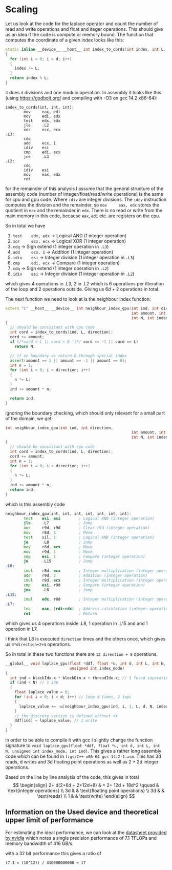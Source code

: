 # Scaling
Let us look at the code for the laplace operator and count the number of read and write operations and float and iteger operations. This should give us an idea if the code is compute or memory bound.
The function that computes the coordinate of a given index looks like this:

```c++
static inline __device__ __host__ int index_to_cords(int index, int L, int d)
{
  for (int i = 0; i < d; i++)
  {
    index /= L;
  }
  return index % L;
}
```
it does `d` divisions and one modulo operation. 
In assembly it looks like this (using https://godbolt.org/ and compiling with -O3 on gcc 14.2 x86-64):

```
index_to_cords(int, int, int):
        mov     eax, edi
        mov     edi, edx
        test    edx, edx
        jle     .L2
        xor     ecx, ecx
.L3:
        cdq
        add     ecx, 1
        idiv    esi
        cmp     edi, ecx
        jne     .L3
.L2:
        cdq
        idiv    esi
        mov     eax, edx
        ret
```
for the remainder of this analysis I assume that the general structure of the assembly code (number of integer/float/read/write operations) is the same for cpu and gpu code.
Where `idiv` are integer divisions. The `idev` instruction computes the division and the remainder, so `mov     eax, edx` stores the quotient in `eax` and the remainder in `edx`. There is no read or write from the main memory in this code, because `eax`, `edi` etc. are registers on the cpu. 

So in total we have 

1. `test    edx, edx`    → Logical AND (1 integer operation)
2. `xor     ecx, ecx`    → Logical XOR (1 integer operation)
3. `cdq`                → Sign extend (1 integer operation in `.L3`)
4. `add     ecx, 1`      → Addition (1 integer operation)
5. `idiv    esi`         → Integer division (1 integer operation in `.L3`)
6. `cmp     edi, ecx`    → Compare (1 integer operation)
7. `cdq`                → Sign extend (1 integer operation in `.L2`)
8. `idiv    esi`         → Integer division (1 integer operation in `.L2`)

which gives 4 operations in .L3, 2 in .L2 which is 6 operations per itteration of the loop and 2 operations outside. Giving us $6d + 2$ operations in total.


The next function we need to look at is the neighbour index function:
```cpp
extern "C" __host__ __device__ int neighbour_index_gpu(int ind, int direction,
                                                       int amount, int L, int d,
                                                       int N, int index_mode)
{
  // should be consistant with cpu code
  int cord = index_to_cords(ind, L, direction);
  cord += amount;
  if (/*cord > L || cord < 0 ||*/ cord == -1 || cord == L)
    return N;

  // if on boundary => return 0 through special index
  assert(amount == 1 || amount == -1 || amount == 0);
  int n = 1;
  for (int i = 0; i < direction; i++)
  {
    n *= L;
  }
  ind += amount * n;

  return ind;
}
```

ignoring the boundary checking, which should only relevant for a small part of the domain, we get:
```cpp
int neighbour_index_gpu(int ind, int direction,
                                                       int amount, int L, int d,
                                                       int N, int index_mode)
{
  // should be consistant with cpu code
  int cord = index_to_cords(ind, L, direction);
  cord += amount;
  int n = 1;
  for (int i = 0; i < direction; i++)
  {
    n *= L;
  }
  ind += amount * n;
  return ind;
}
```

which is this assembly code 
```asm
neighbour_index_gpu(int, int, int, int, int, int, int):
        test    esi, esi        ; Logical AND (integer operation)
        jle     .L7             ; Jump
        xor     r9d, r9d        ; Clear r9d (integer operation)
        mov     r8d, 1          ; Move
        test    sil, 1          ; Logical AND (integer operation)
        je      .L8             ; Jump
        mov     r8d, ecx        ; Move
        mov     r9d, 1          ; Move
        cmp     esi, 1          ; Compare (integer operation)
        je      .L15            ; Jump
.L8:
        imul    r8d, ecx        ; Integer multiplication (integer operation)
        add     r9d, 2          ; Addition (integer operation)
        imul    r8d, ecx        ; Integer multiplication (integer operation)
        cmp     esi, r9d        ; Compare (integer operation)
        jne     .L8             ; Jump
.L15:
        imul    edx, r8d        ; Integer multiplication (integer operation)
.L7:
        lea     eax, [rdi+rdx]  ; Address calculation (integer operation)
        ret                     ; Return
```

which gives us 4 operations inside .L8, 1 operation in .L15 and and 1 operation in L7.

I think that L8 is executed `direction` times and the others once, which gives us `4*direction+2+4` operations.

So in total in these two functions there are `12 direction + 8` operations.

```cpp
__global__ void laplace_gpu(float *ddf, float *u, int d, int L, int N,
                            unsigned int index_mode)
{
  int ind = blockIdx.x * blockDim.x + threadIdx.x; // 1 fused ioperation
  if (ind < N) // 1 iop
  {
    float laplace_value = 0;
    for (int i = 0; i < d; i++) // loop d times, 2 iops
    {
      laplace_value += -u[neighbour_index_gpu(ind, i, 1, L, d, N, index_mode)] + 2 * u[neighbour_index_gpu(ind, i, 0, L, d, N, index_mode)] - u[neighbour_index_gpu(ind, i, -1, L, d, N, index_mode)]; // 4 * (12d+8) iops + 3 flops + 3 reads
    }
    // the discrete version is defined without dx
    ddf[ind] = laplace_value; // 1 write
  }
}
```

in order to be able to compile it with gcc I slightly change the function signature to `void laplace_gpu(float *ddf, float *u, int d, int L, int N, unsigned int index_mode, int ind)`. This gives a rather long assembly code which can be found in `figs/C++-x86-64 gcc 14.2-1.asm`.
This has 3d reads, d writes and 3d floating point operations as well as 2 + 2d integer operations.

Based on the line by line analysis of the code, this gives in total
$$
\begin{align}
	2+ d(2+6d + 2+12d+8)  & = 2+ 12d + 18d^2  \qquad & \text{integer operations} \\
 3d  &  & \text{floating point operations} \\
3d &  & \text{reads} \\
1 &  & \text{write}
\end{align}
$$

## Information on the Used device and theoretical upper limit of performance
For estimating the ideal performance, we can look at the [datasheet provided by nvidia](https://www.nvidia.com/content/dam/en-zz/Solutions/design-visualization/quadro-product-literature/quadro-rtx-4000-datasheet.pdf) which notes a single precision performance of 7.1 TFLOPs and memory bandwidth of 416 GB/s.

with a 32 bit performance this gives a ratio of 
```
(7.1 × (10^12)) / 416000000000 ≈ 17
```
<!-- 
therefore the dimension vs quotient analysis looks like this
![quotient](figs/quotient.png)

which suggests that this approach is memory bound for dimensions lower than 15 and compute bound for larger than 15.


![dim scaling](figs/dims.png)

Code performance scaling over number of dimensions while keeping the total number of sites the same. This is achieved by picking a highly compositible number $n$ so that a grid with the size of $2^n$ can still be fit on the memory in the gpu ($n<30$) in this case 24 which has a lot of divisors (1, 2, 3, 4, 6, 8, 12, 24).  -->
